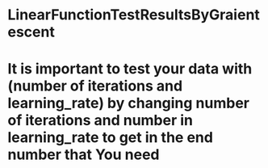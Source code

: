 # LinearFunctionTestResultsByGraientescent
# It is important to test your data with (number of iterations and learning_rate) by changing number of iterations and number in learning_rate to get in the end number that You need
